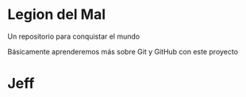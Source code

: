 # Legion del Mal
Un repositorio para conquistar el mundo

Básicamente aprenderemos más sobre Git y GitHub con este proyecto


# Jeff
